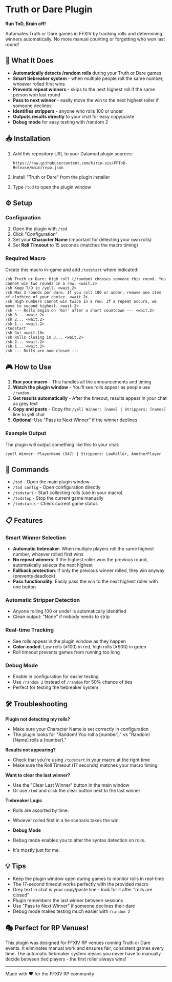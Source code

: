 # Truth or Dare Plugin

**Run ToD, Brain off!**

Automates Truth or Dare games in FFXIV by tracking rolls and determining winners automatically. No more manual counting or forgetting who won last round!

## 🎯 What It Does

- **Automatically detects /random rolls** during your Truth or Dare games
- **Smart tiebreaker system** - when multiple people roll the same number, whoever rolled first wins
- **Prevents repeat winners** - skips to the next highest roll if the same person won last round
- **Pass to next winner** - easily move the win to the next highest roller if someone declines
- **Identifies strippers** - anyone who rolls 100 or under
- **Outputs results directly** to your chat for easy copy/paste
- **Debug mode** for easy testing with /random 2

## 📥 Installation

1. Add this repository URL to your Dalamud plugin sources:
   ```
   https://raw.githubusercontent.com/kirin-xiv/FFToD-Release/main/repo.json
   ```

2. Install "Truth or Dare" from the plugin installer

3. Type `/tod` to open the plugin window

## ⚙️ Setup

### Configuration
1. Open the plugin with `/tod`
2. Click "Configuration"
3. Set your **Character Name** (important for detecting your own rolls)
4. Set **Roll Timeout** to 15 seconds (matches the macro timing)

### Required Macro
Create this macro in-game and add `/todstart` where indicated:

```
/sh Truth or Dare: High roll (/random) chooses someone this round. You cannot win two rounds in a row. <wait.2>
/sh Keep T/D in /yell. <wait.2>
/sh Max 3 rounds per dare. If you roll 100 or under, remove one item of clothing of your choice. <wait.2>
/sh High numbers cannot win twice in a row. If a repeat occurs, we move to second highest. <wait.2>
/sh --- Rolls begin on 'Go!' after a short countdown --- <wait.2>
/sh 3... <wait.2>
/sh 2... <wait.2>
/sh 1... <wait.2>
/todstart
/sh Go! <wait.10>
/sh Rolls closing in 3... <wait.2>
/sh 2... <wait.2>
/sh 1... <wait.2>
/sh --- Rolls are now closed ---
```

## 🎮 How to Use

1. **Run your macro** - This handles all the announcements and timing
2. **Watch the plugin window** - You'll see rolls appear as people use `/random`
3. **Get results automatically** - After the timeout, results appear in your chat as grey text
4. **Copy and paste** - Copy the `/yell Winner: [name] | Strippers: [names]` line to yell chat
5. **Optional**: Use "Pass to Next Winner" if the winner declines

### Example Output
The plugin will output something like this to your chat:
```
/yell Winner: PlayerName (947) | Strippers: LowRoller, AnotherPlayer
```

## 🔧 Commands

- `/tod` - Open the main plugin window
- `/tod config` - Open configuration directly
- `/todstart` - Start collecting rolls (use in your macro)
- `/todstop` - Stop the current game manually
- `/todstatus` - Check current game status

## 📋 Features

### Smart Winner Selection
- **Automatic tiebreaker**: When multiple players roll the same highest number, whoever rolled first wins
- **No repeat winners**: If the highest roller won the previous round, automatically selects the next highest
- **Fallback protection**: If only the previous winner rolled, they win anyway (prevents deadlock)
- **Pass functionality**: Easily pass the win to the next highest roller with one button

### Automatic Stripper Detection
- Anyone rolling 100 or under is automatically identified
- Clean output: "None" if nobody needs to strip

### Real-time Tracking
- See rolls appear in the plugin window as they happen
- **Color-coded**: Low rolls (≤100) in red, high rolls (≥900) in green
- Roll timeout prevents games from running too long

### Debug Mode
- Enable in configuration for easier testing
- Use `/random 2` instead of `/random` for 50% chance of ties
- Perfect for testing the tiebreaker system

## 🛠️ Troubleshooting

**Plugin not detecting my rolls?**
- Make sure your Character Name is set correctly in configuration
- The plugin looks for "Random! You roll a [number]." vs "Random! [Name] rolls a [number]."

**Results not appearing?**
- Check that you're using `/todstart` in your macro at the right time
- Make sure the Roll Timeout (17 seconds) matches your macro timing

**Want to clear the last winner?**
- Use the "Clear Last Winner" button in the main window
- Or use `/tod` and click the clear button next to the last winner

**Tiebreaker Logic**
- Rolls are assorted by time.
- Whoever rolled first in a tie scenario takes the win.

- **Debug Mode**
- Debug mode enables you to alter the syntax detection on rolls.
- It's mostly just for me.

## 💡 Tips

- Keep the plugin window open during games to monitor rolls in real-time
- The 17-second timeout works perfectly with the provided macro
- Grey text in chat is your copy/paste line - look for it after "rolls are closed"
- Plugin remembers the last winner between sessions
- Use "Pass to Next Winner" if someone declines their dare
- Debug mode makes testing much easier with `/random 2`

## 🎭 Perfect for RP Venues!

This plugin was designed for FFXIV RP venues running Truth or Dare events. It eliminates manual work and ensures fair, consistent games every time. The automatic tiebreaker system means you never have to manually decide between tied players - the first roller always wins!

---

Made with ❤️ for the FFXIV RP community
